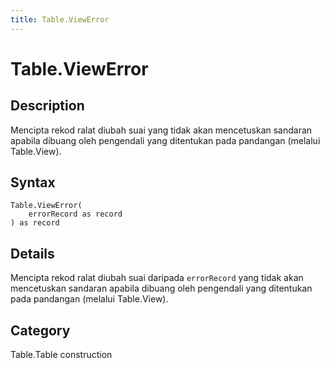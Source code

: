 ```yaml
---
title: Table.ViewError
---
```


# Table.ViewError


## Description

Mencipta rekod ralat diubah suai yang tidak akan mencetuskan sandaran apabila dibuang oleh pengendali yang ditentukan pada pandangan (melalui Table.View).


## Syntax

```powerquery
Table.ViewError(
    errorRecord as record
) as record
```


## Details

Mencipta rekod ralat diubah suai daripada <code>errorRecord</code> yang tidak akan mencetuskan sandaran apabila dibuang oleh pengendali yang ditentukan pada pandangan (melalui Table.View).



## Category
Table.Table construction
